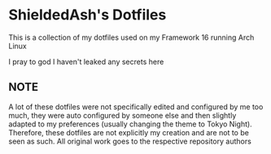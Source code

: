 
# ShieldedAsh's Dotfiles

This is a collection of my dotfiles used on my Framework 16 running Arch Linux

I pray to god I haven't leaked any secrets here


## NOTE

A lot of these dotfiles were not specifically edited and configured by me too much, they were auto configured by someone else and then slightly adapted to my preferences (usually changing the theme to Tokyo Night). Therefore, these dotfiles are not explicitly my creation and are not to be seen as such. All original work goes to the respective repository authors


